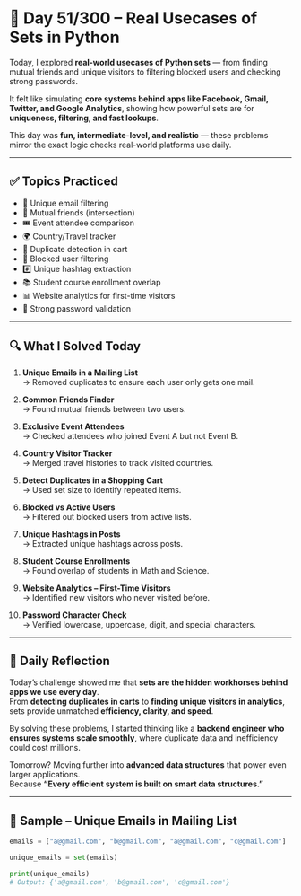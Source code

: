 # 🐍 Day 51/300 – Real Usecases of Sets in Python

Today, I explored **real-world usecases of Python sets** — from finding mutual friends and unique visitors to filtering blocked users and checking strong passwords.  

It felt like simulating **core systems behind apps like Facebook, Gmail, Twitter, and Google Analytics**, showing how powerful sets are for **uniqueness, filtering, and fast lookups**.  

This day was **fun, intermediate-level, and realistic** — these problems mirror the exact logic checks real-world platforms use daily.  

---

## ✅ Topics Practiced

- 📧 Unique email filtering  
- 👥 Mutual friends (intersection)  
- 🎟️ Event attendee comparison  
- 🌍 Country/Travel tracker  
- 🛒 Duplicate detection in cart  
- 🚫 Blocked user filtering  
- #️⃣ Unique hashtag extraction  
- 📚 Student course enrollment overlap  
- 📊 Website analytics for first-time visitors  
- 🔐 Strong password validation  

---

## 🔍 What I Solved Today

1. **Unique Emails in a Mailing List**  
   → Removed duplicates to ensure each user only gets one mail.  

2. **Common Friends Finder**  
   → Found mutual friends between two users.  

3. **Exclusive Event Attendees**  
   → Checked attendees who joined Event A but not Event B.  

4. **Country Visitor Tracker**  
   → Merged travel histories to track visited countries.  

5. **Detect Duplicates in a Shopping Cart**  
   → Used set size to identify repeated items.  

6. **Blocked vs Active Users**  
   → Filtered out blocked users from active lists.  

7. **Unique Hashtags in Posts**  
   → Extracted unique hashtags across posts.  

8. **Student Course Enrollments**  
   → Found overlap of students in Math and Science.  

9. **Website Analytics – First-Time Visitors**  
   → Identified new visitors who never visited before.  

10. **Password Character Check**  
    → Verified lowercase, uppercase, digit, and special characters.  

---

## 💭 Daily Reflection

Today’s challenge showed me that **sets are the hidden workhorses behind apps we use every day**.  
From **detecting duplicates in carts** to **finding unique visitors in analytics**, sets provide unmatched **efficiency, clarity, and speed**.  

By solving these problems, I started thinking like a **backend engineer who ensures systems scale smoothly**, where duplicate data and inefficiency could cost millions.  

Tomorrow? Moving further into **advanced data structures** that power even larger applications.  
Because **“Every efficient system is built on smart data structures.”**  

---

## 🧠 Sample – Unique Emails in Mailing List

```python
emails = ["a@gmail.com", "b@gmail.com", "a@gmail.com", "c@gmail.com"]

unique_emails = set(emails)

print(unique_emails)
# Output: {'a@gmail.com', 'b@gmail.com', 'c@gmail.com'}
